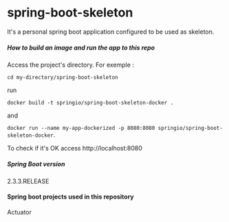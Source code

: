 # spring-boot-skeleton
It's a personal spring boot application configured to be used as skeleton.

##### How to build an image and run the app to this repo
Access the project's directory. For exemple :

`cd my-directory/spring-boot-skeleton ` 

run 

`docker build -t springio/spring-boot-skeleton-docker . `

and 

`docker run
 --name my-app-dockerized
 -p 8080:8080
 springio/spring-boot-skeleton-docker`.
 
 To check if it's OK access http://localhost:8080
 
##### Spring Boot version 
2.3.3.RELEASE

#### Spring boot projects used in this repository
Actuator


